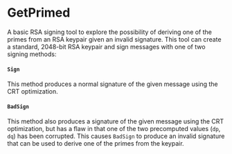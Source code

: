 # GetPrimed
A basic RSA signing tool to explore the possibility of deriving one of the primes from an RSA
keypair given an invalid signature. This tool can create a standard, 2048-bit RSA keypair and sign messages with one of 
two signing methods:
#### `Sign`
This method produces a normal signature of the given message using the CRT optimization.
#### `BadSign`
This method also produces a signature of the given message using the CRT optimization, but has a flaw in that one of the
two precomputed values (`dp`, `dq`) has been corrupted. This causes `BadSign` to produce an invalid signature that can be 
used to derive one of the primes from the keypair.
